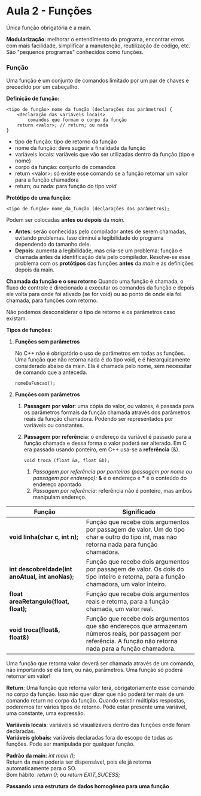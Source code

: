# Aula 2 - Funções

Única função obrigatória é a main.

**Modularização**: melhorar o entendimento do programa, encontrar erros com mais facilidade, simplificar a manutenção, reutilização de código, etc. São "pequenos programas" conhecidos como funções.

### Função
Uma função é um conjunto de comandos limitado por um par de chaves e precedido por um cabeçalho.

**Definição de função:**
```
<tipo de função> nome da função (declarações dos parâmetros) {
    <declaração das variáveis locais>
        comandos que formam o corpo da função
    return <valor>; // return; ou nada
}
```

* tipo de função: tipo de retorno da função
* nome da função: deve sugerir a finalidade da função
* variáveis locais: variáveis que vão ser utilizadas dentro da função (tipo e nome)
* corpo da função: conjunto de comandos
* return \<valor>: só existe esse comando se a função retornar um valor para a função chamadora
* return; ou nada: para função do tipo *void*

**Protótipo de uma função:**
```
<tipo de função> nome_da_função (declarações dos parâmetros);
```

Podem ser colocadas **antes ou depois** da *main*.
* **Antes**: serão conhecidas pelo compilador antes de serem chamadas, evitando problemas. Isso diminui a legibilidade do programa dependendo do tamanho dele.
* **Depois**: aumenta a legibilidade, mas cria-se um problema: função é chamada antes da identificação dela pelo compilador. Resolve-se esse problema com os **protótipos** das funções **antes** da *main* e as definições depois da main.

**Chamada da função e o seu retorno**
Quando uma função é chamada, o fluxo de controle é direcionado a executar os comandos da função e depois ele volta para onde foi ativado (se for void) ou ao ponto de onde ela foi chamada, para funções com retorno.

Não podemos desconsiderar o tipo de retorno e os parâmetros caso existam.

**Tipos de funções:**
1. **Funções sem parâmetros**

    No C++ não é obrigatório o uso de parâmetros em todas as funções. Uma função que não retorna nada é do tipo void, e é hierarquicamente considerado abaixo da main.
    Ela é chamada pelo nome, sem necessitar de comando que a anteceda.
    ```
    nomeDaFuncao();
    ```

2. **Funções com parâmetros**
   
   1. **Passagem por valor**: uma cópia do valor, ou valores, é passada para os parâmetros formais da função chamada através dos parâmetros reais da função chamadora. Podendo ser representados por variáveis ou constantes. 
   2. **Passagem por referência**: o endereço da variável é passado para a função chamada e dessa forma o valor poderá ser alterado. Em C era passado usando ponteiro, em C++ usa-se a **referência** (&).
   
        ```
        void troca (float &a, float &b);
        ```
        1. *Passagem por referência por ponteiros (passagem por nome ou passagem por endereço):* **&** é o endereço e **\*** é o conteúdo do endereço apontado
        2. *Passagem por referência*: referência não é ponteiro, mas ambos manipulam endereço.


| Função | Significado |
| - | - |
| **void linha(char c, int n);** | Função que recebe dois argumentos por passagem de valor. Um do tipo char e outro do tipo int, mas não retorna nada para função chamadora. |
| **int descobreIdade(int anoAtual, int anoNas)**; | Função que recebe dois argumentos por passagem de valor. Os dois do tipo inteiro e retorna, para a função chamadora, um valor inteiro.|
| **float areaRetangulo(float, float);** | Função que recebe dois argumentos reais e retorna, para a função chamada, um valor real. |
| **void troca(float&, float&)** | Função que recebe dois argumentos que são endereços que armazenam números reais, por passagem por referência. A função não retorna nada para a função chamadora. |


Uma função que retorna valor deverá ser chamada através de um comando, não importando se ela tem, ou não, parâmetros. Uma função só poderá retornar um valor!

**Return**: Uma função que retorna valor terá, obrigatoriamente esse comando no corpo da função. Isso não quer dizer que não poderá ter mais de um comando return no corpo da função. Quando existir múltiplas respostas, poderemos ter vários tipos de retorno. Pode estar presente uma variável, uma constante, uma expressão.

**Variáveis locais**: variáveis só visualizáveis dentro das funções onde foram declaradas. \
**Variáveis globais:** variáveis declaradas fora do escopo de todas as funções. Pode ser manipulada por qualquer função.

**Padrão da main**: *int main ();* \
Return da main poderia ser dispensável, pois ele já retorna automaticamente para o SO. \
Bom hábito: *return 0;* ou *return EXIT_SUCESS;*

**Passando uma estrutura de dados homogênea para uma função**